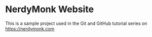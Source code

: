 # NerdyMonk Website
This is a sample project used in the Git and GitHub tutorial series on https://nerdymonk.com
